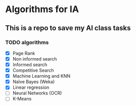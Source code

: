 # Algorithms for IA

## This is a repo to save my AI class tasks

### TODO algorithms

- [X] Page Rank
- [X] Non informed search
- [X] Informed search
- [X] Competitive Search
- [X] Machine Learning and KNN
- [X] Naïve Bayes (Weka) 
- [X] Linear regression 
- [ ] Neural Networks (OCR)
- [ ] K-Means
